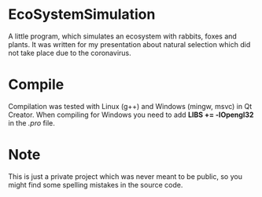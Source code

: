 # EcoSystemSimulation
A little program, which simulates an ecosystem with rabbits, foxes and plants.
It was written for my presentation about natural selection which did not take place due to the coronavirus.
# Compile
Compilation was tested with Linux (g++) and Windows (mingw, msvc) in Qt Creator. When compiling for Windows you need to add __LIBS += -lOpengl32__ in the _.pro_ file.
# Note
This is just a private project which was never meant to be public, so you might find some spelling mistakes in the source code.
